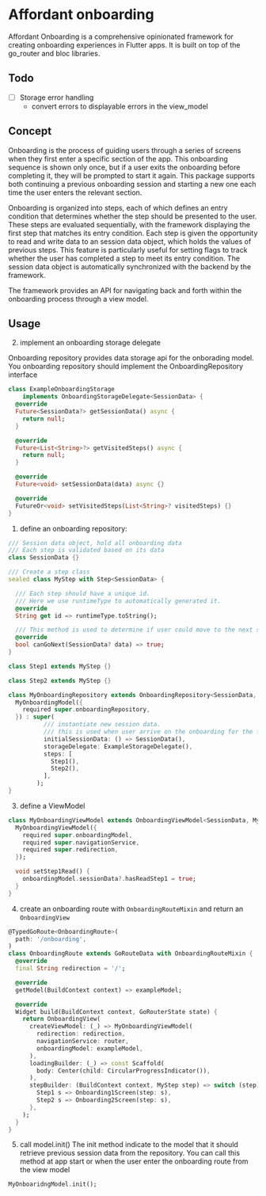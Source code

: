 # Affordant onboarding
Affordant Onboarding is a comprehensive opinionated framework for creating onboarding experiences in Flutter apps. It is built on top of the go_router and bloc libraries.

## Todo
- [ ] Storage error handling
  - convert errors to displayable errors in the view_model

## Concept

Onboarding is the process of guiding users through a series of screens when they first enter a specific section of the app. This onboarding sequence is shown only once, but if a user exits the onboarding before completing it, they will be prompted to start it again. This package supports both continuing a previous onboarding session and starting a new one each time the user enters the relevant section.

Onboarding is organized into steps, each of which defines an entry condition that determines whether the step should be presented to the user. These steps are evaluated sequentially, with the framework displaying the first step that matches its entry condition. Each step is given the opportunity to read and write data to an session data object, which holds the values of previous steps. This feature is particularly useful for setting flags to track whether the user has completed a step to meet its entry condition. The session data object is automatically synchronized with the backend by the framework.

The framework provides an API for navigating back and forth within the onboarding process through a view model.


## Usage


2. implement an onboarding storage delegate

Onboarding repository provides data storage api for the onborading model.
You onboarding repository should implement the OnboardingRepository interface

```dart
class ExampleOnboardingStorage
    implements OnboardingStorageDelegate<SessionData> {
  @override
  Future<SessionData?> getSessionData() async {
    return null;
  }

  @override
  Future<List<String>?> getVisitedSteps() async {
    return null;
  }

  @override
  Future<void> setSessionData(data) async {}

  @override
  FutureOr<void> setVisitedSteps(List<String>? visitedSteps) {}
}
```

1. define an onboarding repository:
```dart
/// Session data object, hold all onboarding data
/// Each step is validated based on its data
class SessionData {}

/// Create a step class
sealed class MyStep with Step<SessionData> {

  /// Each step should have a unique id.
  /// Here we use runtimeType to automatically generated it.
  @override
  String get id => runtimeType.toString();

  /// This method is used to determine if user could move to the next step.
  @override
  bool canGoNext(SessionData? data) => true;
}

class Step1 extends MyStep {}

class Step2 extends MyStep {}

class MyOnboardingRepository extends OnboardingRepository<SessionData, MyStep> {
  MyOnboardingModel({
    required super.onboardingRepository,
  }) : super(
          /// instantiate new session data.
          /// this is used when user arrive on the onboarding for the first time.
          initialSessionData: () => SessionData(),
          storageDelegate: ExampleStorageDelegate(),
          steps: [
            Step1(),
            Step2(),
          ],
        );
}
```

3. define a ViewModel
```dart
class MyOnboardingViewModel extends OnboardingViewModel<SessionData, MyStep> {
  MyOnboardingViewModel({
    required super.onboardingModel,
    required super.navigationService,
    required super.redirection,
  });

  void setStep1Read() {
    onboardingModel.sessionData?.hasReadStep1 = true;
  }
}
```

4. create an onboarding route with `OnboardingRouteMixin` and return an `OnboardingView`
```dart
@TypedGoRoute<OnboardingRoute>(
  path: '/onboarding',
)
class OnboardingRoute extends GoRouteData with OnboardingRouteMixin {
  @override
  final String redirection = '/';

  @override
  getModel(BuildContext context) => exampleModel;

  @override
  Widget build(BuildContext context, GoRouterState state) {
    return OnboardingView(
      createViewModel: (_) => MyOnboardingViewModel(
        redirection: redirection,
        navigationService: router,
        onboardingModel: exampleModel,
      ),
      loadingBuilder: (_) => const Scaffold(
        body: Center(child: CircularProgressIndicator()),
      ),
      stepBuilder: (BuildContext context, MyStep step) => switch (step) {
        Step1 s => Onboarding1Screen(step: s),
        Step2 s => Onboarding2Screen(step: s),
      },
    );
  }
}
```

5. call model.init()
The init method indicate to the model that it should retrieve previous session data from the repository.
You can call this method at app start or when the user enter the onboarding route from the view model
```dart
MyOnboaridngModel.init();
```